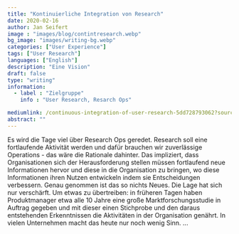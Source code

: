 ```yaml
---
title: "Kontinuierliche Integration von Research"
date: 2020-02-16
author: Jan Seifert
image : "images/blog/contintresearch.webp"
bg_image: "images/writing-bg.webp"
categories: ["User Experience"]
tags: ["User Research"]
languages: ["English"]
description: "Eine Vision"
draft: false
type: "writing"
information:
  - label : "Zielgruppe"
    info : "User Research, Resarch Ops"

mediumlink: /continuous-integration-of-user-research-5dd728793062?source=friends_link&sk=b560c61b5dd278d96b14b6d89b96bb7a
abstract: ""
---
```


Es wird die Tage viel über Research Ops geredet. Research soll eine fortlaufende Aktivität werden und dafür brauchen wir zuverlässige Operations - das wäre die Rationale dahinter.  Das impliziert, dass Organisationen sich der Herausforderung stellen müssen fortlaufend neue Informationen hervor und diese in die Organisation zu bringen, wo diese Informationen ihren Nutzen entwickeln indem sie Entscheidungen verbessern. Genau genommen ist das so nichts Neues. Die Lage hat sich nur verschärft. Um etwas zu übertreiben: in früheren Tagen haben Produktmanager etwa alle 10 Jahre eine große Marktforschungsstudie in Auftrag gegeben und mit dieser einen Stichprobe und den daraus entstehenden Erkenntnissen die Aktivitäten in der Organisation genährt. In vielen Unternehmen macht das heute nur noch wenig Sinn. ...
